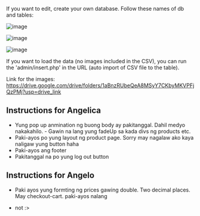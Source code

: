 If you want to edit, create your own database. Follow these names of db and tables:

![image](https://github.com/AngelicaManliguez/Dynamic_E-Commerce/assets/142378544/cd93e73a-1778-42b8-8afb-c4fae8ad40f3)

![image](https://github.com/AngelicaManliguez/Dynamic_E-Commerce/assets/142378544/ab7ac930-7735-4dca-8ec6-cbe4f4b433ce)

![image](https://github.com/AngelicaManliguez/Dynamic_E-Commerce/assets/142378544/d1c71d51-b0f1-4b5a-ad56-fea9f246782e)


If you want to load the data (no images included in the CSV), you can run the 'admin/insert.php' in the URL (auto import of CSV file to the table).

Link for the images: https://drive.google.com/drive/folders/1aBnzRUbeQeA8MSyY7CKbyMKVPFjQzPMj?usp=drive_link


## Instructions for Angelica 

- Yung pop up anmination ng buong body ay pakitanggal.  Dahil medyo nakakahilo. - Gawin na lang yung fadeUp sa kada divs ng products etc.
- Paki-ayos po yung layout ng product page. Sorry may nagalaw ako kaya naligaw yung button haha
- Paki-ayos ang footer
- Pakitanggal na po yung log out button




## Instructions for Angelo

- Paki ayos yung formting ng prices gawing double. Two decimal places. May checkout-cart. paki-ayos nalang




- not :>

